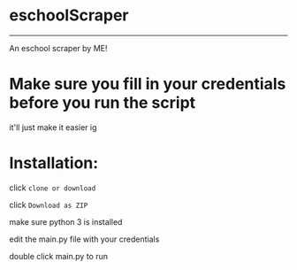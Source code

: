 # eschoolScraper
--------------------
An eschool scraper by ME!
# Make sure you fill in your credentials before you run the script
it'll just make it easier ig

# Installation:
click `clone or download` 

click `Download as ZIP` 

make sure python 3 is installed 

edit the main.py file with your credentials

double click main.py to run 

